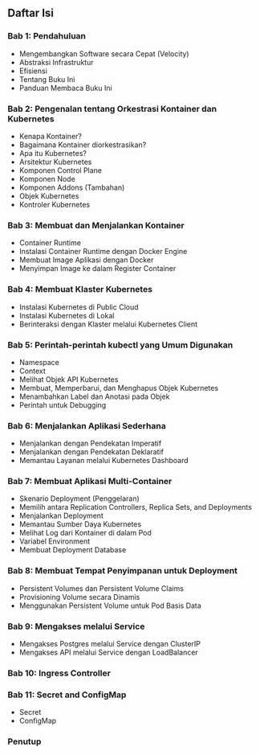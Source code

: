 ## Daftar Isi

### Bab 1: Pendahuluan
- Mengembangkan Software secara Cepat (Velocity)
- Abstraksi Infrastruktur
- Efisiensi
- Tentang Buku Ini
- Panduan Membaca Buku Ini
### Bab 2: Pengenalan tentang Orkestrasi Kontainer dan Kubernetes
- Kenapa Kontainer?
- Bagaimana Kontainer diorkestrasikan?
- Apa itu Kubernetes?
- Arsitektur Kubernetes
- Komponen Control Plane
- Komponen Node
- Komponen Addons (Tambahan)
- Objek Kubernetes
- Kontroler Kubernetes
### Bab 3: Membuat dan Menjalankan Kontainer
- Container Runtime
- Instalasi Container Runtime dengan Docker Engine
- Membuat Image Aplikasi dengan Docker
- Menyimpan Image ke dalam Register Container
### Bab 4: Membuat Klaster Kubernetes
- Instalasi Kubernetes di Public Cloud
- Instalasi Kubernetes di Lokal
- Berinteraksi dengan Klaster melalui Kubernetes Client
### Bab 5: Perintah-perintah kubectl yang Umum Digunakan
- Namespace
- Context
- Melihat Objek API Kubernetes
- Membuat, Memperbarui, dan Menghapus Objek Kubernetes
- Menambahkan Label dan Anotasi pada Objek
- Perintah untuk Debugging
### Bab 6: Menjalankan Aplikasi Sederhana
- Menjalankan dengan Pendekatan Imperatif
- Menjalankan dengan Pendekatan Deklaratif
- Memantau Layanan melalui Kubernetes Dashboard
### Bab 7: Membuat Aplikasi Multi-Container
- Skenario Deployment (Penggelaran)
- Memilih antara Replication Controllers, Replica Sets, and Deployments
- Menjalankan Deployment
- Memantau Sumber Daya Kubernetes
- Melihat Log dari Kontainer di dalam Pod
- Variabel Environment
- Membuat Deployment Database
### Bab 8: Membuat Tempat Penyimpanan untuk Deployment
- Persistent Volumes dan Persistent Volume Claims
- Provisioning Volume secara Dinamis
- Menggunakan Persistent Volume untuk Pod Basis Data
### Bab 9: Mengakses melalui Service
- Mengakses Postgres melalui Service dengan ClusterIP
- Mengakses API melalui Service dengan LoadBalancer
### Bab 10: Ingress Controller
### Bab 11: Secret and ConfigMap
- Secret
- ConfigMap
### Penutup
